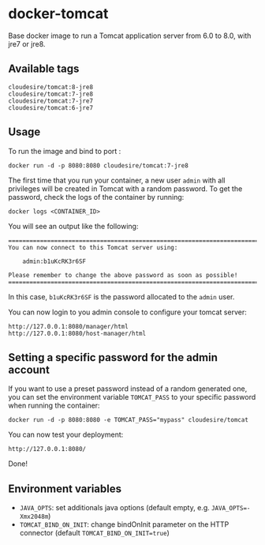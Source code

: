 docker-tomcat
==============
Base docker image to run a Tomcat application server from 6.0 to 8.0, with jre7 or jre8.


Available tags
--------------

```
cloudesire/tomcat:8-jre8
cloudesire/tomcat:7-jre8
cloudesire/tomcat:7-jre7
cloudesire/tomcat:6-jre7
```


Usage
-----

To run the image and bind to port :

    docker run -d -p 8080:8080 cloudesire/tomcat:7-jre8


The first time that you run your container, a new user `admin` with all privileges
will be created in Tomcat with a random password. To get the password, check the logs
of the container by running:

    docker logs <CONTAINER_ID>

You will see an output like the following:

    ========================================================================
    You can now connect to this Tomcat server using:

        admin:b1uKcRK3r6SF

    Please remember to change the above password as soon as possible!
    ========================================================================

In this case, `b1uKcRK3r6SF` is the password allocated to the `admin` user.

You can now login to you admin console to configure your tomcat server:

    http://127.0.0.1:8080/manager/html
    http://127.0.0.1:8080/host-manager/html


Setting a specific password for the admin account
-------------------------------------------------

If you want to use a preset password instead of a random generated one, you can
set the environment variable `TOMCAT_PASS` to your specific password when running the container:

    docker run -d -p 8080:8080 -e TOMCAT_PASS="mypass" cloudesire/tomcat

You can now test your deployment:

    http://127.0.0.1:8080/

Done!

Environment variables
---------------------

* `JAVA_OPTS`: set additionals java options (default empty, e.g. `JAVA_OPTS=-Xmx2048m`)
* `TOMCAT_BIND_ON_INIT`: change bindOnInit parameter on the HTTP connector (default `TOMCAT_BIND_ON_INIT=true`)
